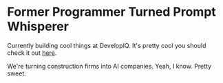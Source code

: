 # Former Programmer Turned Prompt Whisperer

Currently building cool things at DevelopIQ. It's pretty cool you should check it out [here](www.developiq.ai). 

We're turning construction firms into AI companies. Yeah, I know. Pretty sweet.
